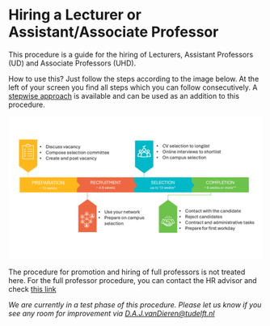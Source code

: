 # Hiring a Lecturer or Assistant/Associate Professor

This procedure is a guide for the hiring of Lecturers, Assistant Professors (UD) and Associate Professors (UHD). 

How to use this? Just follow the steps according to the image below. At the left of your screen you find all steps which you can follow consecutively. A [stepwise approach](../HigherFunctions/Appendices/8.%20Recruitment%20and%20selection%20procedure%20Assistant%20Professors%20and%20Associate%20Professors%20including%20Academic%20Career%20Trackers.pdf) is available and can be used as an addition to this procedure. 

![The steps of the hiring procedure](../HigherFunctions/Appendices/OverviewImageHigher.PNG)

The procedure for promotion and hiring of full professors is not treated here. For the full professor procedure, you can contact the HR advisor and check [this link](https://intranet.tudelft.nl/-/recruitment-selection-and-internal-procedure-of-academic-staff?p_l_back_url=%2Fsearch%3Fq%3Dbenoemings)  


*We are currently in a test phase of this procedure. Please let us know if you see any room for improvement via D.A.J.vanDieren@tudelft.nl*








